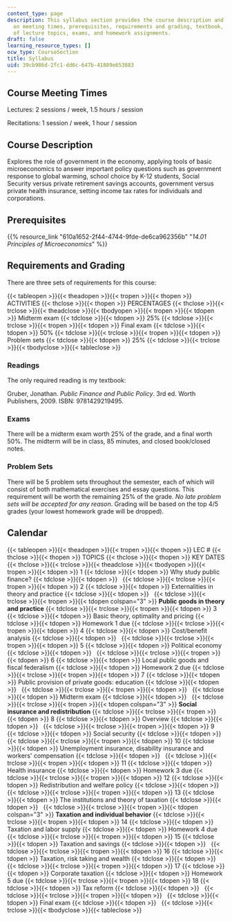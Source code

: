 ```yaml
---
content_type: page
description: This syllabus section provides the course description and information
  on meeting times, prerequisites, requirements and grading, textbook, and the schedule
  of lecture topics, exams, and homework assignments.
draft: false
learning_resource_types: []
ocw_type: CourseSection
title: Syllabus
uid: 39cb986d-2fc1-dd6c-647b-41889e653883
---
```

## Course Meeting Times

Lectures: 2 sessions / week, 1.5 hours / session

Recitations: 1 session / week, 1 hour / session

## Course Description

Explores the role of government in the economy, applying tools of basic microeconomics to answer important policy questions such as government response to global warming, school choice by K-12 students, Social Security versus private retirement savings accounts, government versus private health insurance, setting income tax rates for individuals and corporations.

## Prerequisites

{{% resource_link "610a1652-2f44-4744-9fde-de6ca962356b" "_14.01 Principles of Microeconomics_" %}}

## Requirements and Grading

There are three sets of requirements for this course:

{{< tableopen >}}{{< theadopen >}}{{< tropen >}}{{< thopen >}}
ACTIVITIES
{{< thclose >}}{{< thopen >}}
PERCENTAGES
{{< thclose >}}{{< trclose >}}{{< theadclose >}}{{< tbodyopen >}}{{< tropen >}}{{< tdopen >}}
Midterm exam
{{< tdclose >}}{{< tdopen >}}
25%
{{< tdclose >}}{{< trclose >}}{{< tropen >}}{{< tdopen >}}
Final exam
{{< tdclose >}}{{< tdopen >}}
50%
{{< tdclose >}}{{< trclose >}}{{< tropen >}}{{< tdopen >}}
Problem sets
{{< tdclose >}}{{< tdopen >}}
25%
{{< tdclose >}}{{< trclose >}}{{< tbodyclose >}}{{< tableclose >}}

### Readings

The only required reading is my textbook:

Gruber, Jonathan. _Public Finance and Public Policy_. 3rd ed. Worth Publishers, 2009. ISBN: 9781429219495.

### Exams

There will be a midterm exam worth 25% of the grade, and a final worth 50%. The midterm will be in class, 85 minutes, and closed book/closed notes.

### Problem Sets

There will be 5 problem sets throughout the semester, each of which will consist of both mathematical exercises and essay questions. This requirement will be worth the remaining 25% of the grade. _No late problem sets will be accepted for any reason_. Grading will be based on the top 4/5 grades (your lowest homework grade will be dropped).

## Calendar

{{< tableopen >}}{{< theadopen >}}{{< tropen >}}{{< thopen >}}
LEC #
{{< thclose >}}{{< thopen >}}
TOPICS
{{< thclose >}}{{< thopen >}}
KEY DATES
{{< thclose >}}{{< trclose >}}{{< theadclose >}}{{< tbodyopen >}}{{< tropen >}}{{< tdopen >}}
1
{{< tdclose >}}{{< tdopen >}}
Why study public finance?
{{< tdclose >}}{{< tdopen >}}
 
{{< tdclose >}}{{< trclose >}}{{< tropen >}}{{< tdopen >}}
2
{{< tdclose >}}{{< tdopen >}}
Externalities in theory and practice
{{< tdclose >}}{{< tdopen >}}
 
{{< tdclose >}}{{< trclose >}}{{< tropen >}}{{< tdopen colspan="3" >}}
**Public goods in theory and practice**
{{< tdclose >}}{{< trclose >}}{{< tropen >}}{{< tdopen >}}
3
{{< tdclose >}}{{< tdopen >}}
Basic theory, optimality and pricing
{{< tdclose >}}{{< tdopen >}}
Homework 1 due
{{< tdclose >}}{{< trclose >}}{{< tropen >}}{{< tdopen >}}
4
{{< tdclose >}}{{< tdopen >}}
Cost/benefit analysis
{{< tdclose >}}{{< tdopen >}}
 
{{< tdclose >}}{{< trclose >}}{{< tropen >}}{{< tdopen >}}
5
{{< tdclose >}}{{< tdopen >}}
Political economy
{{< tdclose >}}{{< tdopen >}}
 
{{< tdclose >}}{{< trclose >}}{{< tropen >}}{{< tdopen >}}
6
{{< tdclose >}}{{< tdopen >}}
Local public goods and fiscal federalism
{{< tdclose >}}{{< tdopen >}}
Homework 2 due
{{< tdclose >}}{{< trclose >}}{{< tropen >}}{{< tdopen >}}
7
{{< tdclose >}}{{< tdopen >}}
Public provision of private goods: education
{{< tdclose >}}{{< tdopen >}}
 
{{< tdclose >}}{{< trclose >}}{{< tropen >}}{{< tdopen >}}
 
{{< tdclose >}}{{< tdopen >}}
Midterm exam
{{< tdclose >}}{{< tdopen >}}
 
{{< tdclose >}}{{< trclose >}}{{< tropen >}}{{< tdopen colspan="3" >}}
**Social insurance and redistribution**
{{< tdclose >}}{{< trclose >}}{{< tropen >}}{{< tdopen >}}
8
{{< tdclose >}}{{< tdopen >}}
Overview
{{< tdclose >}}{{< tdopen >}}
 
{{< tdclose >}}{{< trclose >}}{{< tropen >}}{{< tdopen >}}
9
{{< tdclose >}}{{< tdopen >}}
Social security
{{< tdclose >}}{{< tdopen >}}
 
{{< tdclose >}}{{< trclose >}}{{< tropen >}}{{< tdopen >}}
10
{{< tdclose >}}{{< tdopen >}}
Unemployment insurance, disability insurance and workers' compensation
{{< tdclose >}}{{< tdopen >}}
 
{{< tdclose >}}{{< trclose >}}{{< tropen >}}{{< tdopen >}}
11
{{< tdclose >}}{{< tdopen >}}
Health insurance
{{< tdclose >}}{{< tdopen >}}
Homework 3 due
{{< tdclose >}}{{< trclose >}}{{< tropen >}}{{< tdopen >}}
12
{{< tdclose >}}{{< tdopen >}}
Redistribution and welfare policy
{{< tdclose >}}{{< tdopen >}}
 
{{< tdclose >}}{{< trclose >}}{{< tropen >}}{{< tdopen >}}
13
{{< tdclose >}}{{< tdopen >}}
The institutions and theory of taxation
{{< tdclose >}}{{< tdopen >}}
 
{{< tdclose >}}{{< trclose >}}{{< tropen >}}{{< tdopen colspan="3" >}}
**Taxation and individual behavior**
{{< tdclose >}}{{< trclose >}}{{< tropen >}}{{< tdopen >}}
14
{{< tdclose >}}{{< tdopen >}}
Taxation and labor supply
{{< tdclose >}}{{< tdopen >}}
Homework 4 due
{{< tdclose >}}{{< trclose >}}{{< tropen >}}{{< tdopen >}}
15
{{< tdclose >}}{{< tdopen >}}
Taxation and savings
{{< tdclose >}}{{< tdopen >}}
 
{{< tdclose >}}{{< trclose >}}{{< tropen >}}{{< tdopen >}}
16
{{< tdclose >}}{{< tdopen >}}
Taxation, risk taking and wealth
{{< tdclose >}}{{< tdopen >}}
 
{{< tdclose >}}{{< trclose >}}{{< tropen >}}{{< tdopen >}}
17
{{< tdclose >}}{{< tdopen >}}
Corporate taxation
{{< tdclose >}}{{< tdopen >}}
Homework 5 due
{{< tdclose >}}{{< trclose >}}{{< tropen >}}{{< tdopen >}}
18
{{< tdclose >}}{{< tdopen >}}
Tax reform
{{< tdclose >}}{{< tdopen >}}
 
{{< tdclose >}}{{< trclose >}}{{< tropen >}}{{< tdopen >}}
 
{{< tdclose >}}{{< tdopen >}}
Final exam
{{< tdclose >}}{{< tdopen >}}
 
{{< tdclose >}}{{< trclose >}}{{< tbodyclose >}}{{< tableclose >}}